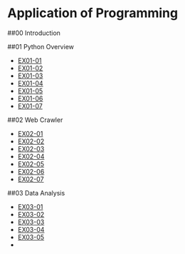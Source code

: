 # Application of Programming

##00 Introduction

##01 Python Overview

- [EX01-01](EX01_01.ipynb)
- [EX01-02](EX01_02_BMI計算.ipynb)
- [EX01-03](EX01_03Rock_Paper_Scissors.ipynb)
- [EX01-04](EX01_04終極密碼.ipynb)
- [EX01-05](EX01_05_Caesar_Cipher_Encode_and_decode_.ipynb)
- [EX01-06](EX01_06_簡易購物車.ipynb)
- [EX01-07](EX01_07_美食資訊查詢.ipynb)

##02 Web Crawler
- [EX02-01](EX02_01_My_Chatbot.ipynb)
- [EX02-02](EX02_02_高雄紅橘線捷運車站位置查詢.ipynb)
- [EX02-03](EX02_03_Yahoo_新聞儲存_Google_試算表.ipynb)
- [EX02-04](EX02_04_Download_Pokemon_Images.ipynb)
- [EX02-05](EX02_05_PTT_Gossiping.ipynb)
- [EX02-06](EX02_06_開眼電影.ipynb)
- [EX02-07](EX02_07_KKDay_.ipynb)

##03 Data Analysis
- [EX03-01](EX03_01_公司薪資概況Ⅰ.ipynb)
- [EX03-02](EX03_02_公司薪資概況Ⅱ.ipynb)
- [EX03-03](EX03_03_空氣品質指標(AQI).ipynb)
- [EX03-04](EX03_04_薪情平台.ipynb)
- [EX03-05](EX03_05_台灣股票市場個股每日成交資訊.ipynb)
- 
